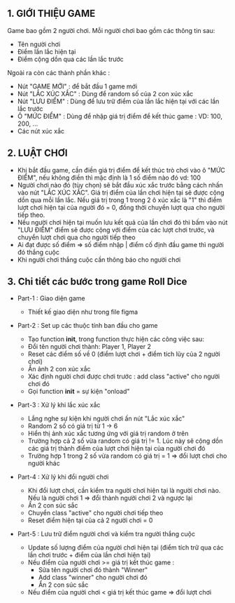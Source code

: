 ## 1. GIỚI THIỆU GAME

Game bao gồm 2 người chơi. Mỗi người chơi bao gồm các thông tin sau:

- Tên người chơi
- Điểm lần lắc hiện tại
- Điểm cộng dồn qua các lần lắc trước

Ngoài ra còn các thành phần khác :

- Nút "GAME MỚI" : để bắt đầu 1 game mới
- Nút "LẮC XÚC XẮC" : Dùng để random số của 2 con xúc xắc
- Nút "LƯU ĐIỂM" : Dùng để lưu trữ điểm của lần lắc hiện tại với các lần lắc trước
- Ô "MỨC ĐIỂM" : Dùng để nhập giá trị điểm để kết thúc game : VD: 100, 200, ...
- Các nút xúc xắc


## 2. LUẬT CHƠI

- Khi bắt đầu game, cần điền giá trị điểm để kết thúc trò chơi vào ô "MỨC ĐIỂM", nếu không điền thì mặc định là 1 số điểm nào đó vd: 100
- Người chơi nào đó (tùy chọn) sẽ bắt đầu xúc xắc trước bằng cách nhấn vào nút "LẮC XÚC XẮC". Giá trị điểm của lần chơi hiện tại sẽ được cộng dồn qua mỗi lần lắc. Nếu giá trị trong 1 trong 2 ô xúc xắc là "1" thì điểm lượt chơi hiện tại của người đó = 0, đồng thời chuyển lượt qua cho người tiếp theo.
- Nếu người chơi hiện tại muốn lưu kết quả của lần chơi đó thì bấm vào nút "LƯU ĐIỂM" điểm sẽ được cộng với điểm của các lượt chơi trước, và chuyển lượt chơi qua cho người tiếp theo
- Ai đạt được số điểm => số điểm nhập | điểm cố định đầu game thì người đó thắng cuộc
- Khi người chơi thắng cuộc cần thông báo cho người chơi

## 3. Chi tiết các bước trong game Roll Dice
- Part-1 : Giao diện game
    - Thiết kế giao diện như trong file figma

- Part-2 : Set up các thuộc tính ban đầu cho game
    - Tạo function **init**, trong function thực hiện các công việc sau: 
    - Đổi tên người chơi thành: Player 1, Player 2
    - Reset các điểm số về 0 (điểm lượt chơi + điểm tích lũy của 2 người chơi)
    - Ẩn ảnh 2 con xúc xắc
    - Xác định người chơi được chơi trước :  add class "active" cho người chơi đó
    - Gọi function **init** = sự kiện "onload"

- Part-3 : Xử lý khi lắc xúc xắc
    - Lắng nghe sự kiện khi người chơi ấn nút "Lắc xúc xắc"
    - Random 2 số có giá trị từ 1 -> 6
    - Hiển thị ảnh xúc xắc tương ứng với giá trị random ở trên
    - Trường hợp cả 2 số vừa random có giá trị != 1. Lúc này sẽ cộng dồn các giá trị thành điểm của lượt chơi hiện tại của người chơi đó
    - Trường hợp 1 trong 2 số vừa random có giá trị = 1 => đổi lượt chơi cho người khác

- Part-4 : Xử lý khi đổi người chơi
    - Khi đổi lượt chơi, cần kiểm tra người chơi hiện tại là người chơi nào. Nếu là người chơi 1 => đổi thành người chơi 2 và ngược lại
    - Ẩn 2 con súc sắc
    - Chuyển class "active" cho người chơi tiếp theo
    - Reset điểm hiện tại của cả 2 người chơi = 0

- Part-5 : Lưu trữ điểm người chơi và kiểm tra người thắng cuộc
    - Update số lượng điểm của người chơi hiện tại (điểm tích trữ qua các lần chơi trước + điểm của lần chơi hiện tại)
    - Nếu điểm của người chơi >= giá trị kết thúc game : 
        - Sửa tên người chơi đó thành "Winner"
        - Add class "winner" cho người chơi đó
        - Ẩn 2 con súc sắc
    - Nếu điểm của người chơi < giá trị kết thúc game => đổi lượt chơi